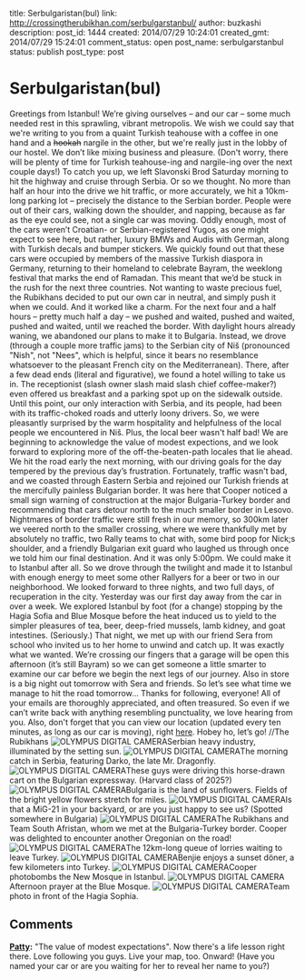 title: Serbulgaristan(bul)
link: http://crossingtherubikhan.com/serbulgarstanbul/
author: buzkashi
description: 
post_id: 1444
created: 2014/07/29 10:24:01
created_gmt: 2014/07/29 15:24:01
comment_status: open
post_name: serbulgarstanbul
status: publish
post_type: post

# Serbulgaristan(bul)

Greetings from Istanbul! We’re giving ourselves – and our car – some much needed rest in this sprawling, vibrant metropolis. We wish we could say that we're writing to you from a quaint Turkish teahouse with a coffee in one hand and a <del>hookah</del> nargile in the other, but we're really just in the lobby of our hostel. We don’t like mixing business and pleasure. (Don't worry, there will be plenty of time for Turkish teahouse-ing and nargile-ing over the next couple days!) To catch you up, we left Slavonski Brod Saturday morning to hit the highway and cruise through Serbia. Or so we thought. No more than half an hour into the drive we hit traffic, or more accurately, we hit a 10km-long parking lot – precisely the distance to the Serbian border. People were out of their cars, walking down the shoulder, and napping, because as far as the eye could see, not a single car was moving. Oddly enough, most of the cars weren’t Croatian- or Serbian-registered Yugos, as one might expect to see here, but rather, luxury BMWs and Audis with German, along with Turkish decals and bumper stickers. We quickly found out that these cars were occupied by members of the massive Turkish diaspora in Germany, returning to their homeland to celebrate Bayram, the weeklong festival that marks the end of Ramadan. This meant that we’d be stuck in the rush for the next three countries. Not wanting to waste precious fuel, the Rubikhans decided to put our own car in neutral, and simply push it when we could. And it worked like a charm. For the next four and a half hours – pretty much half a day – we pushed and waited, pushed and waited, pushed and waited, until we reached the border. With daylight hours already waning, we abandoned our plans to make it to Bulgaria. Instead, we drove (through a couple more traffic jams) to the Serbian city of Niš (pronounced "Nish", not "Nees", which is helpful, since it bears no resemblance whatsoever to the pleasant French city on the Mediterranean). There, after a few dead ends (literal and figurative), we found a hotel willing to take us in. The receptionist (slash owner slash maid slash chief coffee-maker?) even offered us breakfast and a parking spot up on the sidewalk outside. Until this point, our only interaction with Serbia, and its people, had been with its traffic-choked roads and utterly loony drivers. So, we were pleasantly surprised by the warm hospitality and helpfulness of the local people we encountered in Niš. Plus, the local beer wasn't half bad! We are beginning to acknowledge the value of modest expections, and we look forward to exploring more of the off-the-beaten-path locales that lie ahead. We hit the road early the next morning, with our driving goals for the day tempered by the previous day’s frustration. Fortunately, traffic wasn't bad, and we coasted through Eastern Serbia and rejoined our Turkish friends at the mercifully painless Bulgarian border. It was here that Cooper noticed a small sign warning of construction at the major Bulgaria-Turkey border and recommending that cars detour north to the much smaller border in Lesovo. Nightmares of border traffic were still fresh in our memory, so 300km later we veered north to the smaller crossing, where we were thankfully met by absolutely no traffic, two Rally teams to chat with, some bird poop for Nick;s shoulder, and a friendly Bulgarian exit guard who laughed us through once we told him our final destination. And it was only 5:00pm. We could make it to Istanbul after all. So we drove through the twilight and made it to Istanbul with enough energy to meet some other Rallyers for a beer or two in our neighborhood. We looked forward to three nights, and two full days, of recuperation in the city. Yesterday was our first day away from the car in over a week. We explored Istanbul by foot (for a change) stopping by the Hagia Sofia and Blue Mosque before the heat induced us to yield to the simpler pleasures of tea, beer, deep-fried mussels, lamb kidney, and goat intestines. (Seriously.) That night, we met up with our friend Sera from school who invited us to her home to unwind and catch up. It was exactly what we wanted. We’re crossing our fingers that a garage will be open this afternoon (it’s still Bayram) so we can get someone a little smarter to examine our car before we begin the next legs of our journey. Also in store is a big night out tomorrow with Sera and friends. So let’s see what time we manage to hit the road tomorrow… Thanks for following, everyone! All of your emails are thoroughly appreciated, and often treasured. So even if we can’t write back with anything resembling punctuality, we love hearing from you. Also, don't forget that you can view our location (updated every ten minutes, as long as our car is moving), right [here](https://spotwalla.com/tripViewer.php?id=a9f453c8530592eec). Hobey ho, let’s go! //The Rubikhans ![OLYMPUS DIGITAL CAMERA](/wp-content/uploads/2014/07/P7260529.jpg)Serbian heavy industry, illuminated by the setting sun. ![OLYMPUS DIGITAL CAMERA](http://crossingtherubikhan.com/wp-content/uploads/2014/07/P7270557.jpg)The morning catch in Serbia, featuring Darko, the late Mr. Dragonfly. ![OLYMPUS DIGITAL CAMERA](http://crossingtherubikhan.com/wp-content/uploads/2014/07/P7270554.jpg)These guys were driving this horse-drawn cart on the Bulgarian expressway. (Harvard class of 2025?) ![OLYMPUS DIGITAL CAMERA](http://crossingtherubikhan.com/wp-content/uploads/2014/07/P7270565.jpg)Bulgaria is the land of sunflowers. Fields of the bright yellow flowers stretch for miles. ![OLYMPUS DIGITAL CAMERA](http://crossingtherubikhan.com/wp-content/uploads/2014/07/P7270556.jpg)Is that a MiG-21 in your backyard, or are you just happy to see us? (Spotted somewhere in Bulgaria) ![OLYMPUS DIGITAL CAMERA](http://crossingtherubikhan.com/wp-content/uploads/2014/07/P7270584.jpg)The Rubikhans and Team South Afristan, whom we met at the Bulgaria-Turkey border. Cooper was delighted to encounter another Oregonian on the road! ![OLYMPUS DIGITAL CAMERA](http://crossingtherubikhan.com/wp-content/uploads/2014/07/P7270591.jpg)The 12km-long queue of lorries waiting to leave Turkey. ![OLYMPUS DIGITAL CAMERA](http://crossingtherubikhan.com/wp-content/uploads/2014/07/P7270598.jpg)Benjie enjoys a sunset döner, a few kilometers into Turkey. ![OLYMPUS DIGITAL CAMERA](http://crossingtherubikhan.com/wp-content/uploads/2014/07/P7280631.jpg)Cooper photobombs the New Mosque in Istanbul. ![OLYMPUS DIGITAL CAMERA](http://crossingtherubikhan.com/wp-content/uploads/2014/07/P7280655.jpg)Afternoon prayer at the Blue Mosque. ![OLYMPUS DIGITAL CAMERA](http://crossingtherubikhan.com/wp-content/uploads/2014/07/P7280642.jpg)Team photo in front of the Hagia Sophia.

## Comments

**[Patty](#1961 "2014-07-29 18:17:28"):** "The value of modest expectations". Now there's a life lesson right there. Love following you guys. Live your map, too. Onward! (Have you named your car or are you waiting for her to reveal her name to you?)

